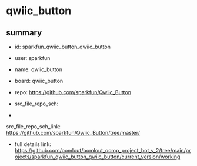 # qwiic_button
 
## summary 
* id: sparkfun_qwiic_button_qwiic_button
* user: sparkfun
* name: qwiic_button
* board: qwiic_button
* repo: https://github.com/sparkfun/Qwiic_Button



* src_file_repo_sch: 
*
 src_file_repo_sch_link: https://github.com/sparkfun/Qwiic_Button/tree/master/
* full details link: https://github.com/oomlout/oomlout_oomp_project_bot_v_2/tree/main/projects/sparkfun_qwiic_button_qwiic_button/current_version/working  






